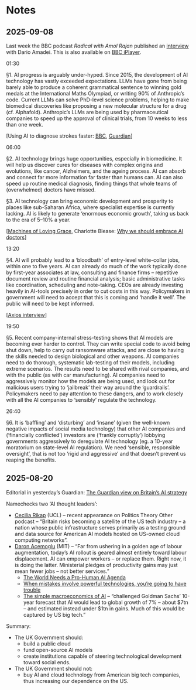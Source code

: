 # Notes

## 2025-09-08

Last week the BBC podcast *Radical with Amol Rajan* published an [interview](https://www.bbc.co.uk/sounds/play/m002ht32) with Dario Amadei. This is also available on [BBC iPlayer](https://www.bbc.co.uk/iplayer/episodes/m002f1d0/radical-with-amol-rajan).

01:30

§1. AI progress is arguably under-hyped. Since 2015, the development of AI technology has vastly exceeded expectations. LLMs have gone from being barely able to produce a coherent grammatical sentence to winning gold medals at the International Maths Olympiad, or writing 90% of Anthropic’s code. Current LLMs can solve PhD-level science problems, helping to make biomedical discoveries like proposing a new molecular structure for a drug (cf. Alphafold). Anthropic’s LLMs are being used by pharmaceutical companies to speed up the approval of clinical trials, from 10 weeks to less than one week.

\[Using AI to diagnose strokes faster: [BBC](https://www.bbc.co.uk/news/articles/cm21d32p9k8o), [Guardian](https://www.theguardian.com/society/2025/sep/01/stroke-centres-in-england-given-ai-tool-that-will-help-50-of-patients-recover)\]

06:00

§2. AI technology brings huge opportunities, especially in biomedicine. It will help us discover cures for diseases with complex origins and evolutions, like cancer, Alzheimers, and the ageing process. AI can absorb and connect far more information far faster than humans can. AI can also speed up routine medical diagnosis, finding things that whole teams of (overwhelmed) doctors have missed.

§3. AI technology can bring economic development and prosperity to places like sub-Saharan Africa, where specialist expertise is currently lacking. AI is likely to generate ‘enormous economic growth’, taking us back to the era of 5–10% a year. 

\[[Machines of Loving Grace](https://www.darioamodei.com/essay/machines-of-loving-grace), Charlotte Blease: [Why we should embrace AI doctors](https://www.theguardian.com/books/2025/aug/31/the-big-idea-why-we-should-embrace-ai-doctors)\]
 
13:20

§4. AI will probably lead to a ‘bloodbath’ of entry-level white-collar jobs, within one to five years. AI can already do much of the work typically done by first-year associates at law, consulting and finance firms – repetitive document review and routine financial analysis; basic administrative tasks like coordination, scheduling and note-taking. CEOs are already investing heavily in AI-tools precisely in order to cut costs in this way. Policymakers in government will need to accept that this is coming and ‘handle it well’. The public will need to be kept informed. 

\[[Axios interview](https://www.axios.com/2025/05/28/ai-jobs-white-collar-unemployment-anthropic)\]

19:50

§5. Recent company-internal stress-testing shows that AI models are becoming ever harder to control. They can write special code to avoid being shut down, help to carry out ransomware attacks, and are close to having the skills needed to design biological and other weapons. AI companies need to do thorough, systematic lab-testing of their models, including extreme scenarios. The results need to be shared with rival companies, and with the public (as with car manufacturing). AI companies need to aggressively monitor how the models are being used, and look out for malicious users trying to ‘jailbreak’ their way around the ‘guardrails’. Policymakers need to pay attention to these dangers, and to work closely with all the AI companies to ‘sensibly’ regulate the technology.

26:40

§6. It is ‘baffling’ and ‘disturbing’ and ‘insane’ (given the well-known negative impacts of social media technology) that other AI companies and (‘financially conflicted’) investors are (‘frankly corruptly’) lobbying governments aggressively to deregulate AI technology (eg. a 10-year moratorium on state-level AI regulation). We need ‘sensible, responsible oversight’, that is not too ‘rigid and aggressive’ and that doesn’t prevent us reaping the benefits.

## 2025-08-20

Editorial in yesterday’s Guardian: [The Guardian view on Britain’s AI strategy](https://www.theguardian.com/commentisfree/2025/aug/18/the-guardian-view-on-britains-ai-strategy-the-risk-is-that-it-is-dependency-dressed-up-in-digital-hype)

Namechecks two ‘AI thought leaders’:
- [Cecilia Rikap](https://profiles.ucl.ac.uk/94616-cecilia-rikap) (UCL) – recent appearance on Politics Theory Other podcast – “Britain risks becoming a satellite of the US tech industry – a nation whose public infrastructure serves primarily as a testing ground and data source for American AI models hosted on US-owned cloud computing networks”.
- [Daron Acemoglu](https://economics.mit.edu/people/faculty/daron-acemoglu) (MIT) – “Far from ushering in a golden age of labour augmentation, today’s AI rollout is geared almost entirely toward labour displacement. AI can empower workers – or replace them. Right now, it is doing the latter. Ministerial pledges of productivity gains may just mean fewer jobs – not better services.”
  - [The World Needs a Pro-Human AI Agenda](https://www.project-syndicate.org/onpoint/ai-and-agi-designed-to-replace-workers-worst-of-all-possible-worlds-by-daron-acemoglu-2024-11)
  - [When mistakes involve powerful technologies, you’re going to have trouble](https://www.ft.com/content/67e49261-d046-424e-adf7-7cef5cb00292)
  - [The simple macroeconomics of AI](https://economics.mit.edu/sites/default/files/2024-05/The%20Simple%20Macroeconomics%20of%20AI.pdf) – “challenged Goldman Sachs’ 10-year forecast that AI would lead to global growth of 7% – about $7tn – and estimated instead under $1tn in gains. Much of this would be captured by US big tech.”

Summary: 
- The UK Government should:
  - build a public cloud
  - fund open-source AI models
  - create institutions capable of steering technological development toward social ends.
- The UK Government should not:
  - buy AI and cloud technology from American big tech companies, thus increasing our dependence on the US.


